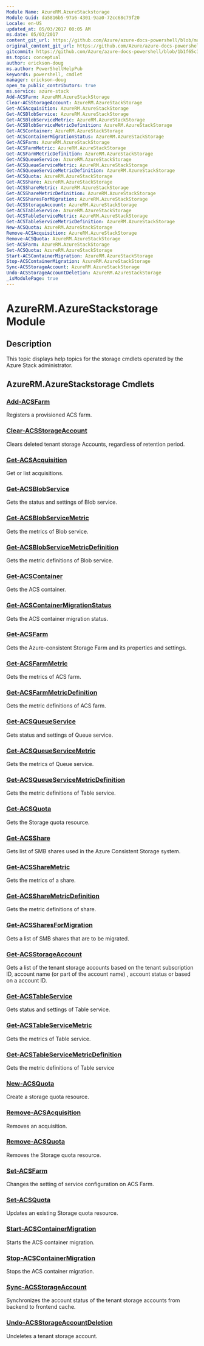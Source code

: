 ```yaml
---
Module Name: AzureRM.AzureStackstorage
Module Guid: da5816b5-97a6-4301-9aa0-72cc68c79f20
Locale: en-US
updated_at: 05/03/2017 00:05 AM
ms.date: 05/03/2017
content_git_url: https://github.com/Azure/azure-docs-powershell/blob/master/azureps-cmdlets-docs/AzureStack/AzureRM.AzureStackStorage/v0.10.6/AzureRM.AzureStackstorage.md
original_content_git_url: https://github.com/Azure/azure-docs-powershell/blob/master/azureps-cmdlets-docs/AzureStack/AzureRM.AzureStackStorage/v0.10.6/AzureRM.AzureStackstorage.md
gitcommit: https://github.com/Azure/azure-docs-powershell/blob/1b1f65c3c0d4679af027f9576236919af044769d
ms.topic: conceptual
author: erickson-doug
ms.author: PowerShellHelpPub
keywords: powershell, cmdlet
manager: erickson-doug
open_to_public_contributors: true
ms.service: azure-stack
Add-ACSFarm: AzureRM.AzureStackStorage
Clear-ACSStorageAccount: AzureRM.AzureStackStorage
Get-ACSAcquisition: AzureRM.AzureStackStorage
Get-ACSBlobService: AzureRM.AzureStackStorage
Get-ACSBlobServiceMetric: AzureRM.AzureStackStorage
Get-ACSBlobServiceMetricDefinition: AzureRM.AzureStackStorage
Get-ACSContainer: AzureRM.AzureStackStorage
Get-ACSContainerMigrationStatus: AzureRM.AzureStackStorage
Get-ACSFarm: AzureRM.AzureStackStorage
Get-ACSFarmMetric: AzureRM.AzureStackStorage
Get-ACSFarmMetricDefinition: AzureRM.AzureStackStorage
Get-ACSQueueService: AzureRM.AzureStackStorage
Get-ACSQueueServiceMetric: AzureRM.AzureStackStorage
Get-ACSQueueServiceMetricDefinition: AzureRM.AzureStackStorage
Get-ACSQuota: AzureRM.AzureStackStorage
Get-ACSShare: AzureRM.AzureStackStorage
Get-ACSShareMetric: AzureRM.AzureStackStorage
Get-ACSShareMetricDefinition: AzureRM.AzureStackStorage
Get-ACSSharesForMigration: AzureRM.AzureStackStorage
Get-ACSStorageAccount: AzureRM.AzureStackStorage
Get-ACSTableService: AzureRM.AzureStackStorage
Get-ACSTableServiceMetric: AzureRM.AzureStackStorage
Get-ACSTableServiceMetricDefinition: AzureRM.AzureStackStorage
New-ACSQuota: AzureRM.AzureStackStorage
Remove-ACSAcquisition: AzureRM.AzureStackStorage
Remove-ACSQuota: AzureRM.AzureStackStorage
Set-ACSFarm: AzureRM.AzureStackStorage
Set-ACSQuota: AzureRM.AzureStackStorage
Start-ACSContainerMigration: AzureRM.AzureStackStorage
Stop-ACSContainerMigration: AzureRM.AzureStackStorage
Sync-ACSStorageAccount: AzureRM.AzureStackStorage
Undo-ACSStorageAccountDeletion: AzureRM.AzureStackStorage
_isModulePage: true
---
```


# AzureRM.AzureStackstorage Module
## Description
This topic displays help topics for the storage cmdlets operated by the Azure Stack administrator.

## AzureRM.AzureStackstorage Cmdlets
### [Add-ACSFarm](Add-ACSFarm.md)
Registers a provisioned ACS farm.

### [Clear-ACSStorageAccount](Clear-ACSStorageAccount.md)
Clears deleted tenant storage Accounts, regardless of retention period.

### [Get-ACSAcquisition](Get-ACSAcquisition.md)
Get or list acquisitions.

### [Get-ACSBlobService](Get-ACSBlobService.md)
Gets the status and settings of Blob service.

### [Get-ACSBlobServiceMetric](Get-ACSBlobServiceMetric.md)
Gets the metrics of Blob service.

### [Get-ACSBlobServiceMetricDefinition](Get-ACSBlobServiceMetricDefinition.md)
Gets the metric definitions of Blob service.

### [Get-ACSContainer](Get-ACSContainer.md)
Gets the ACS container.

### [Get-ACSContainerMigrationStatus](Get-ACSContainerMigrationStatus.md)
Gets the ACS container migration status.

### [Get-ACSFarm](Get-ACSFarm.md)
Gets the Azure-consistent Storage Farm and its properties and settings.

### [Get-ACSFarmMetric](Get-ACSFarmMetric.md)
Gets the metrics of ACS farm.

### [Get-ACSFarmMetricDefinition](Get-ACSFarmMetricDefinition.md)
Gets the metric definitions of ACS farm.

### [Get-ACSQueueService](Get-ACSQueueService.md)
Gets status and settings of Queue service.

### [Get-ACSQueueServiceMetric](Get-ACSQueueServiceMetric.md)
Gets the metrics of Queue service.

### [Get-ACSQueueServiceMetricDefinition](Get-ACSQueueServiceMetricDefinition.md)
Gets the metric definitions of Table service.

### [Get-ACSQuota](Get-ACSQuota.md)
Gets the Storage quota resource.

### [Get-ACSShare](Get-ACSShare.md)
Gets list of SMB shares used in the Azure Consistent Storage system.

### [Get-ACSShareMetric](Get-ACSShareMetric.md)
Gets the metrics of a share.

### [Get-ACSShareMetricDefinition](Get-ACSShareMetricDefinition.md)
Gets the metric definitions of share.

### [Get-ACSSharesForMigration](Get-ACSSharesForMigration.md)
Gets a list of SMB shares that are to be migrated.

### [Get-ACSStorageAccount](Get-ACSStorageAccount.md)
Gets a list of the tenant storage accounts based on the tenant subscription ID, account name (or part of the account name) , account status or based on a account ID.

### [Get-ACSTableService](Get-ACSTableService.md)
Gets status and settings of Table service.

### [Get-ACSTableServiceMetric](Get-ACSTableServiceMetric.md)
Gets the metrics of Table service.

### [Get-ACSTableServiceMetricDefinition](Get-ACSTableServiceMetricDefinition.md)
Gets the metric definitions of Table service

### [New-ACSQuota](New-ACSQuota.md)
Create a storage quota resource.

### [Remove-ACSAcquisition](Remove-ACSAcquisition.md)
Removes an acquisition.

### [Remove-ACSQuota](Remove-ACSQuota.md)
Removes the Storage quota resource.

### [Set-ACSFarm](Set-ACSFarm.md)
Changes the setting of service configuration on ACS Farm.

### [Set-ACSQuota](Set-ACSQuota.md)
Updates an existing Storage quota resource.

### [Start-ACSContainerMigration](Start-ACSContainerMigration.md)
Starts the ACS container migration.

### [Stop-ACSContainerMigration](Stop-ACSContainerMigration.md)
Stops the ACS container migration.

### [Sync-ACSStorageAccount](Sync-ACSStorageAccount.md)
Synchronizes the account status of the tenant storage accounts from backend to frontend cache.

### [Undo-ACSStorageAccountDeletion](Undo-ACSStorageAccountDeletion.md)
Undeletes a tenant storage account.
